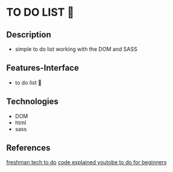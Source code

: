 # TO DO LIST :memo:

## Description

- simple to do list working with the DOM and SASS

## Features-Interface

- to do list :memo:

## Technologies

- DOM
- html
- sass

## References

[freshman tech to do](https://freshman.tech/todo-list/)
[code explained youtobe to do for beginners](https://www.youtube.com/watch?v=b8sUhU_eq3g)


